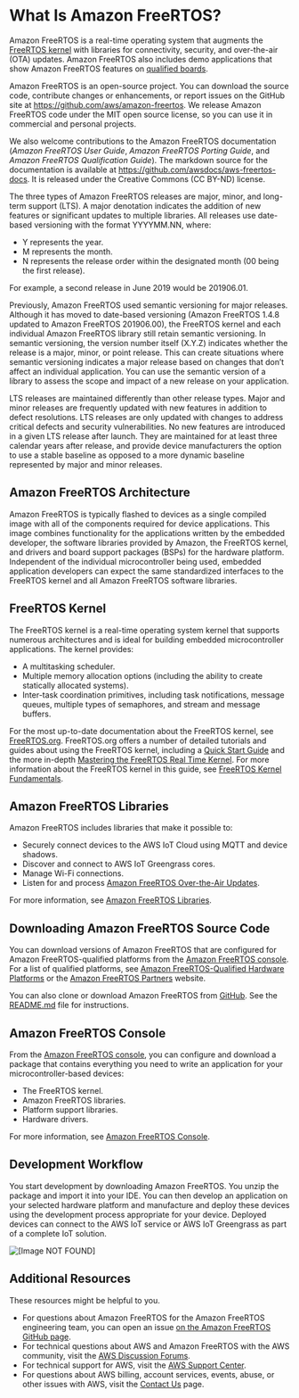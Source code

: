 # What Is Amazon FreeRTOS?<a name="what-is-amazon-freertos"></a>

Amazon FreeRTOS is a real\-time operating system that augments the [ FreeRTOS kernel](https://freertos.org/index.html) with libraries for connectivity, security, and over\-the\-air \(OTA\) updates\. Amazon FreeRTOS also includes demo applications that show Amazon FreeRTOS features on [qualified boards](https://devices.amazonaws.com/search?page=1&sv=freertos)\.

Amazon FreeRTOS is an open\-source project\. You can download the source code, contribute changes or enhancements, or report issues on the GitHub site at [ https://github\.com/aws/amazon\-freertos](https://github.com/aws/amazon-freertos)\. We release Amazon FreeRTOS code under the MIT open source license, so you can use it in commercial and personal projects\.

We also welcome contributions to the Amazon FreeRTOS documentation \(*Amazon FreeRTOS User Guide*, *Amazon FreeRTOS Porting Guide*, and *Amazon FreeRTOS Qualification Guide*\)\. The markdown source for the documentation is available at [https://github\.com/awsdocs/aws\-freertos\-docs](https://github.com/awsdocs/aws-freertos-docs)\. It is released under the Creative Commons \(CC BY\-ND\) license\.

The three types of Amazon FreeRTOS releases are major, minor, and long\-term support \(LTS\)\. A major denotation indicates the addition of new features or significant updates to multiple libraries\. All releases use date\-based versioning with the format YYYYMM\.NN, where:
+ Y represents the year\.
+ M represents the month\.
+ N represents the release order within the designated month \(00 being the first release\)\.

For example, a second release in June 2019 would be 201906\.01\. 

Previously, Amazon FreeRTOS used semantic versioning for major releases\. Although it has moved to date\-based versioning \(Amazon FreeRTOS 1\.4\.8 updated to Amazon FreeRTOS 201906\.00\), the FreeRTOS kernel and each individual Amazon FreeRTOS library still retain semantic versioning\. In semantic versioning, the version number itself \(X\.Y\.Z\) indicates whether the release is a major, minor, or point release\. This can create situations where semantic versioning indicates a major release based on changes that don’t affect an individual application\. You can use the semantic version of a library to assess the scope and impact of a new release on your application\.

LTS releases are maintained differently than other release types\. Major and minor releases are frequently updated with new features in addition to defect resolutions\. LTS releases are only updated with changes to address critical defects and security vulnerabilities\. No new features are introduced in a given LTS release after launch\. They are maintained for at least three calendar years after release, and provide device manufacturers the option to use a stable baseline as opposed to a more dynamic baseline represented by major and minor releases\.

## Amazon FreeRTOS Architecture<a name="freertos-architecture"></a>

Amazon FreeRTOS is typically flashed to devices as a single compiled image with all of the components required for device applications\. This image combines functionality for the applications written by the embedded developer, the software libraries provided by Amazon, the FreeRTOS kernel, and drivers and board support packages \(BSPs\) for the hardware platform\. Independent of the individual microcontroller being used, embedded application developers can expect the same standardized interfaces to the FreeRTOS kernel and all Amazon FreeRTOS software libraries\.



## FreeRTOS Kernel<a name="freertos-kernel"></a>

The FreeRTOS kernel is a real\-time operating system kernel that supports numerous architectures and is ideal for building embedded microcontroller applications\. The kernel provides:
+ A multitasking scheduler\.
+ Multiple memory allocation options \(including the ability to create statically allocated systems\)\.
+ Inter\-task coordination primitives, including task notifications, message queues, multiple types of semaphores, and stream and message buffers\.

For the most up\-to\-date documentation about the FreeRTOS kernel, see [FreeRTOS\.org](https://freertos.org/RTOS.html)\. FreeRTOS\.org offers a number of detailed tutorials and guides about using the FreeRTOS kernel, including a [Quick Start Guide](https://freertos.org/FreeRTOS-quick-start-guide.html#page_top) and the more in\-depth [ Mastering the FreeRTOS Real Time Kernel](https://freertos.org/Documentation/161204_Mastering_the_FreeRTOS_Real_Time_Kernel-A_Hands-On_Tutorial_Guide.pdf)\. For more information about the FreeRTOS kernel in this guide, see [FreeRTOS Kernel Fundamentals](dev-guide-freertos-kernel.md)\.

## Amazon FreeRTOS Libraries<a name="freertos-libraries"></a>

Amazon FreeRTOS includes libraries that make it possible to:
+ Securely connect devices to the AWS IoT Cloud using MQTT and device shadows\.
+ Discover and connect to AWS IoT Greengrass cores\.
+ Manage Wi\-Fi connections\.
+ Listen for and process [Amazon FreeRTOS Over\-the\-Air Updates](freertos-ota-dev.md)\.

For more information, see [Amazon FreeRTOS Libraries](https://docs.aws.amazon.com/freertos/latest/userguide/dev-guide-freertos-libraries.html)\.

## Downloading Amazon FreeRTOS Source Code<a name="freertos-mds-projects-github"></a>

You can download versions of Amazon FreeRTOS that are configured for Amazon FreeRTOS\-qualified platforms from the [Amazon FreeRTOS console](https://console.aws.amazon.com/freertos)\. For a list of qualified platforms, see [Amazon FreeRTOS\-Qualified Hardware Platforms](freertos-hardware.md) or the [Amazon FreeRTOS Partners](https://aws.amazon.com/freertos/partners/) website\.

You can also clone or download Amazon FreeRTOS from [GitHub](https://github.com/aws/amazon-freertos)\. See the [ README\.md](https://github.com/aws/amazon-freertos/blob/master/README.md) file for instructions\. 

## Amazon FreeRTOS Console<a name="freertos-console"></a>

From the [Amazon FreeRTOS console](https://console.aws.amazon.com/freertos), you can configure and download a package that contains everything you need to write an application for your microcontroller\-based devices:
+ The FreeRTOS kernel\.
+ Amazon FreeRTOS libraries\.
+ Platform support libraries\.
+ Hardware drivers\.

For more information, see [Amazon FreeRTOS Console](freertos-ocw.md)\.

## Development Workflow<a name="development-workflow"></a>

You start development by downloading Amazon FreeRTOS\. You unzip the package and import it into your IDE\. You can then develop an application on your selected hardware platform and manufacture and deploy these devices using the development process appropriate for your device\. Deployed devices can connect to the AWS IoT service or AWS IoT Greengrass as part of a complete IoT solution\.

![\[Image NOT FOUND\]](http://docs.aws.amazon.com/freertos/latest/userguide/images/afr-getting-started-workflow.png)

## Additional Resources<a name="resources"></a>

These resources might be helpful to you\.
+ For questions about Amazon FreeRTOS for the Amazon FreeRTOS engineering team, you can open an issue [on the Amazon FreeRTOS GitHub page](https://github.com/aws/amazon-freertos/issues)\.
+ For technical questions about AWS and Amazon FreeRTOS with the AWS community, visit the [AWS Discussion Forums](https://forums.aws.amazon.com/)\.
+ For technical support for AWS, visit the [AWS Support Center](https://aws.amazon.com/support)\.
+ For questions about AWS billing, account services, events, abuse, or other issues with AWS, visit the [Contact Us](https://aws.amazon.com/contact-us/) page\.